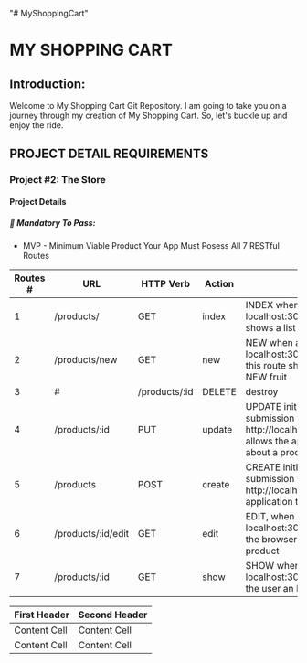 "# MyShoppingCart"

<h1>MY SHOPPING CART</h1>
<h2>Introduction:</h2>
<p>Welcome to My Shopping Cart Git Repository.  
    I am going to take you on a journey through my creation of My Shopping Cart.  
    So, let's buckle up and enjoy the ride.</p>

<h2>PROJECT DETAIL REQUIREMENTS</h2>
<h3>Project #2: The Store</h3>
<h4>Project Details</h4>
<h5>🔴 Mandatory To Pass:</h5>
    <ul>
        <li>
            MVP - Minimum Viable Product Your App Must Posess All 7 RESTful Routes
        </li>
    </ul>
    






Routes # | URL | HTTP Verb | Action | Notes
---------|-----|-----------|--------|------
1 | /products/ | GET | index | INDEX when a user types localhost:3000/products in browser this route shows a list or index of all products
2 | /products/new | GET | new | NEW when a user types localhost:3000/products/new in the browser this route shows the user a form to create a NEW fruit
3 | # | /products/:id | DELETE | destroy | DELETE initiates a delete request through a form submission with action = http://localhost:3000/products/:idOfProductand allows the application the ability to delete a product
4 | /products/:id | PUT	| update | UPDATE initiates a put request through a form submission with action = http://localhost:3000/products/:idOfProductand allows the application the ability to Update data about a product
5 | /products | POST | create | CREATE initiates a post request through a form submission with action = http://localhost:3000/products/and allows the application the ability to create a product
6 | /products/:id/edit | GET | edit | EDIT, when a user types localhost:3000/products/:idOfProduct/edit in the browser, shows the user a form to edit a product
7 | /products/:id | GET | show | SHOW when a user types localhost:3000/products/:idOfProduct shows the user an Individual fruit in the browser




First Header  | Second Header
------------- | -------------
Content Cell  | Content Cell
Content Cell  | Content Cell